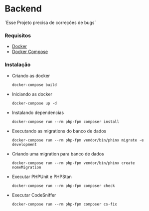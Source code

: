 # Backend

´Esse Projeto precisa de correções de bugs´

### Requisitos

- [Docker](https://docs.docker.com/install/linux/docker-ce/ubuntu/)
- [Docker Compose](https://docs.docker.com/compose/install/)

### Instalação

- Criando as docker
    
    `docker-compose build`
    
- Iniciando as docker

    `docker-compose up -d`
    
- Instalando dependencias
   
   `docker-compose run --rm php-fpm composer install`
   
- Executando as migrations do banco de dados

    `docker-compose run --rm php-fpm vendor/bin/phinx migrate -e development`

- Criando uma migration para banco de dados

  `docker-compose run --rm php-fpm vendor/bin/phinx create nomeMigration`

- Executar PHPUnit e PHPStan

  `docker-compose run --rm php-fpm composer check`

- Executar CodeSniffer

  `docker-compose run --rm php-fpm composer cs-fix`
